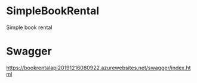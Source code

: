 # SimpleBookRental
Simple book rental

# Swagger
https://bookrentalapi20191216080922.azurewebsites.net/swagger/index.html
